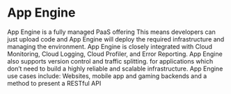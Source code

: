 # App Engine

App Engine is a fully managed PaaS offering
This means developers can just upload code and App Engine will deploy the required infrastructure and managing the environment.
App Engine is closely integrated with Cloud Monitoring, Cloud Logging, Cloud Profiler, and Error Reporting.
App Engine also supports version control and traffic splitting.
for applications which don’t need to build a highly reliable and scalable infrastructure.
App Engine use cases include: Websites, mobile app and gaming backends and a method to present a RESTful API